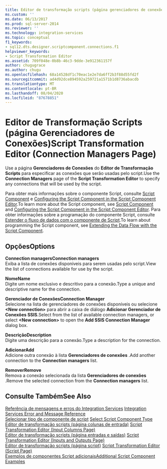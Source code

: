 ```yaml
---
title: Editor de transformação scripts (página gerenciadores de conexões) | Microsoft Docs
ms.custom: ''
ms.date: 06/13/2017
ms.prod: sql-server-2014
ms.reviewer: ''
ms.technology: integration-services
ms.topic: conceptual
f1_keywords:
- sql12.dts.designer.scriptcomponent.connections.f1
helpviewer_keywords:
- Script Transformation Editor
ms.assetid: 709f048e-0b8b-46c3-9dde-3e912361157f
author: chugugrace
ms.author: chugu
ms.openlocfilehash: 68a14528df1c70eac1e2e7da6ff2b3f88d55fd2f
ms.sourcegitcommit: ad4d92dce894592a259721a1571b1d8736abacdb
ms.translationtype: MT
ms.contentlocale: pt-BR
ms.lasthandoff: 08/04/2020
ms.locfileid: "87678851"
---
```

# <a name="script-transformation-editor-connection-managers-page"></a><span data-ttu-id="9b8a1-102">Editor de Transformação Scripts (página Gerenciadores de Conexões)</span><span class="sxs-lookup"><span data-stu-id="9b8a1-102">Script Transformation Editor (Connection Managers Page)</span></span>
  <span data-ttu-id="9b8a1-103">Use a página **Gerenciadores de Conexões** do **Editor de Transformação Scripts** para especificar as conexões que serão usadas pelo script.</span><span class="sxs-lookup"><span data-stu-id="9b8a1-103">Use the **Connection Managers** page of the **Script Transformation Editor** to specify any connections that will be used by the script.</span></span>  
  
 <span data-ttu-id="9b8a1-104">Para obter mais informações sobre o componente Script, consulte [Script Component](data-flow/transformations/script-component.md) e [Configuring the Script Component in the Script Component Editor](extending-packages-scripting/data-flow-script-component/configuring-the-script-component-in-the-script-component-editor.md).</span><span class="sxs-lookup"><span data-stu-id="9b8a1-104">To learn more about the Script component, see [Script Component](data-flow/transformations/script-component.md) and [Configuring the Script Component in the Script Component Editor](extending-packages-scripting/data-flow-script-component/configuring-the-script-component-in-the-script-component-editor.md).</span></span> <span data-ttu-id="9b8a1-105">Para obter informações sobre a programação do componente Script, consulte [Estender o fluxo de dados com o componente de Script](extending-packages-scripting/data-flow-script-component/extending-the-data-flow-with-the-script-component.md).</span><span class="sxs-lookup"><span data-stu-id="9b8a1-105">To learn about programming the Script component, see [Extending the Data Flow with the Script Component](extending-packages-scripting/data-flow-script-component/extending-the-data-flow-with-the-script-component.md).</span></span>  
  
## <a name="options"></a><span data-ttu-id="9b8a1-106">Opções</span><span class="sxs-lookup"><span data-stu-id="9b8a1-106">Options</span></span>  
 <span data-ttu-id="9b8a1-107">**Connection managers**</span><span class="sxs-lookup"><span data-stu-id="9b8a1-107">**Connection managers**</span></span>  
 <span data-ttu-id="9b8a1-108">Exiba a lista de conexões disponíveis para serem usadas pelo script.</span><span class="sxs-lookup"><span data-stu-id="9b8a1-108">View the list of connections available for use by the script.</span></span>  
  
 <span data-ttu-id="9b8a1-109">**Nome**</span><span class="sxs-lookup"><span data-stu-id="9b8a1-109">**Name**</span></span>  
 <span data-ttu-id="9b8a1-110">Digite um nome exclusivo e descritivo para a conexão.</span><span class="sxs-lookup"><span data-stu-id="9b8a1-110">Type a unique and descriptive name for the connection.</span></span>  
  
 <span data-ttu-id="9b8a1-111">**Gerenciador de Conexões**</span><span class="sxs-lookup"><span data-stu-id="9b8a1-111">**Connection Manager**</span></span>  
 <span data-ttu-id="9b8a1-112">Selecione na lista de gerenciadores de conexões disponíveis ou selecione **\<New connection>** para abrir a caixa de diálogo **Adicionar Gerenciador de Conexões SSIS**.</span><span class="sxs-lookup"><span data-stu-id="9b8a1-112">Select from the list of available connection managers, or select **\<New connection>** to open the **Add SSIS Connection Manager** dialog box.</span></span>  
  
 <span data-ttu-id="9b8a1-113">**Descrição**</span><span class="sxs-lookup"><span data-stu-id="9b8a1-113">**Description**</span></span>  
 <span data-ttu-id="9b8a1-114">Digite uma descrição para a conexão.</span><span class="sxs-lookup"><span data-stu-id="9b8a1-114">Type a description for the connection.</span></span>  
  
 <span data-ttu-id="9b8a1-115">**Adicionar**</span><span class="sxs-lookup"><span data-stu-id="9b8a1-115">**Add**</span></span>  
 <span data-ttu-id="9b8a1-116">Adicione outra conexão à lista **Gerenciadores de conexões** .</span><span class="sxs-lookup"><span data-stu-id="9b8a1-116">Add another connection to the **Connection managers** list.</span></span>  
  
 <span data-ttu-id="9b8a1-117">**Remover**</span><span class="sxs-lookup"><span data-stu-id="9b8a1-117">**Remove**</span></span>  
 <span data-ttu-id="9b8a1-118">Remova a conexão selecionada da lista **Gerenciadores de conexões** .</span><span class="sxs-lookup"><span data-stu-id="9b8a1-118">Remove the selected connection from the **Connection managers** list.</span></span>  
  
## <a name="see-also"></a><span data-ttu-id="9b8a1-119">Consulte Também</span><span class="sxs-lookup"><span data-stu-id="9b8a1-119">See Also</span></span>  
 <span data-ttu-id="9b8a1-120">[Referência de mensagens e erros do Integration Services](../../2014/integration-services/integration-services-error-and-message-reference.md) </span><span class="sxs-lookup"><span data-stu-id="9b8a1-120">[Integration Services Error and Message Reference](../../2014/integration-services/integration-services-error-and-message-reference.md) </span></span>  
 <span data-ttu-id="9b8a1-121">[Selecionar tipo de componente de script](../../2014/integration-services/select-script-component-type.md) </span><span class="sxs-lookup"><span data-stu-id="9b8a1-121">[Select Script Component Type](../../2014/integration-services/select-script-component-type.md) </span></span>  
 <span data-ttu-id="9b8a1-122">[Editor de transformação scripts &#40;página colunas de entrada&#41;](../../2014/integration-services/script-transformation-editor-input-columns-page.md) </span><span class="sxs-lookup"><span data-stu-id="9b8a1-122">[Script Transformation Editor &#40;Input Columns Page&#41;](../../2014/integration-services/script-transformation-editor-input-columns-page.md) </span></span>  
 <span data-ttu-id="9b8a1-123">[Editor de transformação scripts &#40;página entradas e saídas&#41;](../../2014/integration-services/script-transformation-editor-inputs-and-outputs-page.md) </span><span class="sxs-lookup"><span data-stu-id="9b8a1-123">[Script Transformation Editor &#40;Inputs and Outputs Page&#41;](../../2014/integration-services/script-transformation-editor-inputs-and-outputs-page.md) </span></span>  
 <span data-ttu-id="9b8a1-124">[Editor de transformação scripts &#40;página script&#41;](../../2014/integration-services/script-transformation-editor-script-page.md) </span><span class="sxs-lookup"><span data-stu-id="9b8a1-124">[Script Transformation Editor &#40;Script Page&#41;](../../2014/integration-services/script-transformation-editor-script-page.md) </span></span>  
 [<span data-ttu-id="9b8a1-125">Exemplos de componentes Script adicionais</span><span class="sxs-lookup"><span data-stu-id="9b8a1-125">Additional Script Component Examples</span></span>](extending-packages-scripting-data-flow-script-component-examples/additional-script-component-examples.md)  
  
  
